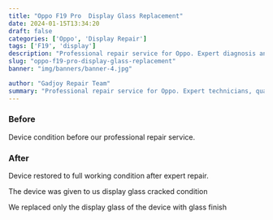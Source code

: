 ```yaml
---
title: "Oppo F19 Pro  Display Glass Replacement"
date: 2024-01-15T13:34:20
draft: false
categories: ['Oppo', 'Display Repair']
tags: ['F19', 'display']
description: "Professional repair service for Oppo. Expert diagnosis and quality repairs in Bangalore."
slug: "oppo-f19-pro-display-glass-replacement"
banner: "img/banners/banner-4.jpg"

author: "Gadjoy Repair Team"
summary: "Professional repair service for Oppo. Expert technicians, quality parts, warranty included."
---
```


### Before

Device condition before our professional repair service.

### After

Device restored to full working condition after expert repair.

The device was given to us display glass cracked condition

We replaced only the display glass of the device with glass finish